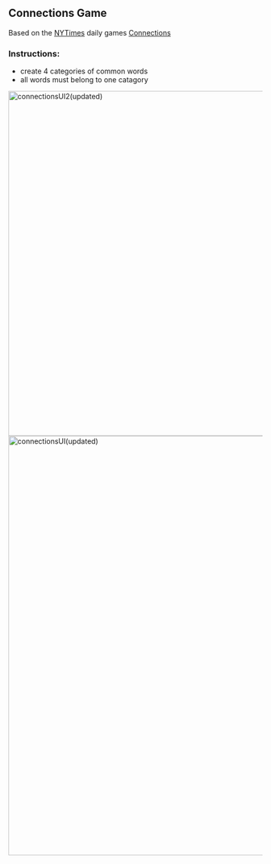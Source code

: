 ## Connections Game

Based on the [NYTimes](https://www.nytimes.com/crosswords) daily games [Connections](https://www.nytimes.com/games/connections)

### Instructions: 

- create 4 categories of common words
- all words must belong to one catagory


<img width="615" height="684" alt="connectionsUI2(updated)" src="https://github.com/user-attachments/assets/6f72fc24-fead-4ea8-bb2a-be0e8406a07d" />
<img width="612" height="832" alt="connectionsUI(updated)" src="https://github.com/user-attachments/assets/b8c7f639-8b1f-4713-ae52-34d3ce2958fd" />
